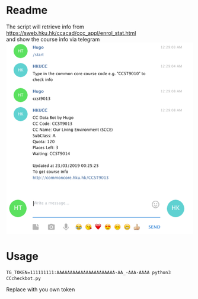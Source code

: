 # Readme

The script will retrieve info from  
https://sweb.hku.hk/ccacad/ccc_appl/enrol_stat.html  
and show the course info via telegram  
![Demo picture](demo.png)


# Usage
```
TG_TOKEN=111111111:AAAAAAAAAAAAAAAAAAAAAA-AA_-AAA-AAAA python3 CCcheckbot.py
```
Replace with you own token


